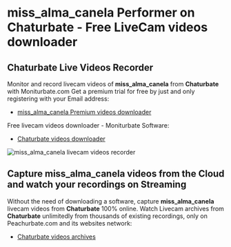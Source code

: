 # miss_alma_canela Performer on Chaturbate - Free LiveCam videos downloader

## Chaturbate Live Videos Recorder

Monitor and record livecam videos of **miss_alma_canela** from **Chaturbate** with Moniturbate.com
Get a premium trial for free by just and only registering with your Email address:
* [miss_alma_canela Premium videos downloader](https://moniturbate.com/request-demo-licence-key.html)

Free livecam videos downloader - Moniturbate Software:
* [Chaturbate videos downloader](https://moniturbate.com/moniturbate-download-software.html)

![miss_alma_canela livecam videos recorder](https://peachurnet.com/templates/moniturbate-software.png)


## Capture miss_alma_canela videos from the Cloud and watch your recordings on Streaming

Without the need of downloading a software, capture **miss_alma_canela** livecam videos from **Chaturbate** 100% online.
Watch Livecam archives from **Chaturbate** unlimitedly from thousands of existing recordings, only on Peachurbate.com and its websites network:
* [Chaturbate videos archives](https://peachurnet.com/)